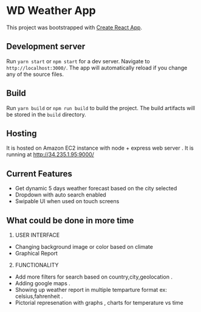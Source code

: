 # WD Weather App

This project was bootstrapped with [Create React App](https://github.com/facebookincubator/create-react-app).

## Development server

Run `yarn start` or `npm start` for a dev server. Navigate to `http://localhost:3000/`. The app will automatically reload if you change any of the source files.

## Build

Run `yarn build` or `npm run build` to build the project. The build artifacts will be stored in the `build` directory.


## Hosting

It is hosted on Amazon EC2 instance with node + express web server . It is running at http://34.235.1.95:9000/

## Current Features

- Get dynamic 5 days weather forecast based on the city selected
- Dropdown with auto search enabled
- Swipable UI when used on touch screens

## What could be done in more time 

1. USER INTERFACE 

- Changing background image or color based on climate 
- Graphical Report

2. FUNCTIONALITY

- Add more filters for search based on country,city,geolocation .
- Adding google maps .
- Showing up weather report in multiple temparture format ex: celsius,fahrenheit .
- Pictorial represenation with graphs , charts for temperature vs time 
